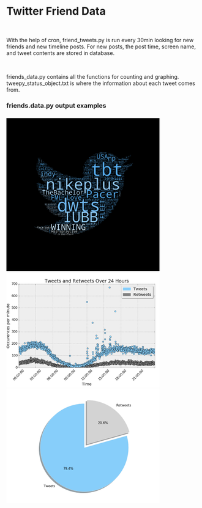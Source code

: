 <h1>Twitter Friend Data</h1>
<br>
<p>With the help of cron, friend_tweets.py is run every 30min looking for new friends and new timeline posts.
For new posts, the post time, screen name, and tweet contents are stored in database.</p>
<br>
<p> friends_data.py contains all the functions for counting and graphing.
<br>
tweepy_status_object.txt is where the information about each tweet comes from.
</p>

<h3> friends.data.py output examples<h3>
<img src="https://github.com/nickbonne/twitter_friends_data/blob/master/f_data_output/109/tweet_cloud_109f.png" width=400>

<img src="https://github.com/nickbonne/twitter_friends_data/blob/master/f_data_output/109/24h_rt_v_t_109f.png" width=400>

<img src="https://github.com/nickbonne/twitter_friends_data/blob/master/f_data_output/109/tweet_rt_ratio_109f.png" width=400>
